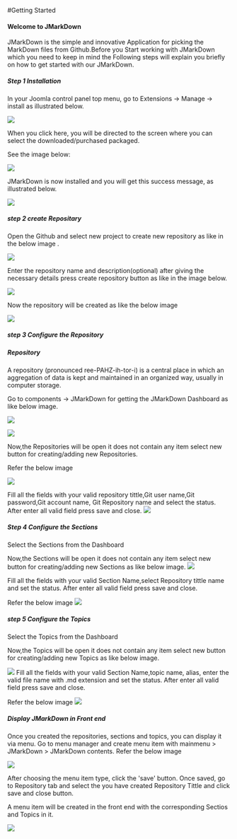 #Getting Started

#### Welcome to JMarkDown
JMarkDown is the simple and innovative Application for picking the MarkDown files from Github.Before you Start working with JMarkDown which you need to keep in mind the Following steps will explain you briefly on how to get started with our JMarkDown.

##### Step 1 Installation
In your Joomla control panel top menu, go to Extensions -> Manage -> install as illustrated below.

![](./assets/images/JMarkDown_installation1.png)

When you click here, you will be directed to the screen where you can select the downloaded/purchased packaged. 

See the image below:

![](./assets/images/JMarkDown_installation2.png)

JMarkDown is now installed and you will get this success message, as illustrated below.

![](./assets/images/JMarkDown_installation3.png)

##### step 2  create Repositary

Open the Github and select new project to create new repository as like in the below image .

![](./assets/images/Repository.png)

Enter the repository name and description(optional) after giving the necessary details press create repository button as like in the image below.


![](./assets/images/Repository1.png)

Now the repository will be created as like the below image

![](./assets/images/Repository2.png)


##### step 3 Configure the Repository

##### Repository

A repository (pronounced ree-PAHZ-ih-tor-i) is a central place in which an aggregation of data is kept and maintained in an organized way, usually in computer storage.

Go to components -> JMarkDown for getting the JMarkDown Dashboard as like below image.

![](./assets/images/configure_repository.png)

![](./assets/images/configure_repository1.png)

Now,the Repositories will be open it does not contain any item select new button for creating/adding new Repositories.

Refer the below image

![](./assets/images/configure_repository2.png)

Fill all the fields with your valid repository tittle,Git user name,Git password,Git account name, Git Repository name  and select the status.
After enter all valid field press save and close.
![](./assets/images/configure_repository3.png)

##### Step 4 Configure the Sections

Select the Sections from the Dashboard

Now,the Sections will be open it does not contain any item select new button for creating/adding new Sections as like below image.
![](./assets/images/sections.png)

Fill all the fields with your valid Section Name,select Repository tittle name and set the status.
After enter all valid field press save and close.

Refer the below image
![](./assets/images/sections1.png)

##### step 5 Configure the Topics
Select the Topics from the Dashboard

Now,the Topics will be open it does not contain any item select new button for creating/adding new Topics as like below image.

![](./assets/images/Topics.png)
Fill all the fields with your valid Section Name,topic name, alias, enter the valid file name with .md extension and set the status.
After enter all valid field press save and close.

Refer the below image
![](./assets/images/Topics1.png)

##### Display JMarkDown in Front end

Once you created the repositories, sections and topics, you can display it via menu. Go to menu manager and create menu item with mainmenu > JMarkDown > JMarkDown contents.
Refer the below image

![](./assets/images/Frontend.png)

After choosing the menu item type, click the 'save' button. Once saved, go to Repository tab and select the  you have created Repository Tittle and click save and close button.

A menu item will be created in the front end with the corresponding Sectios and Topics in it.

![](./assets/images/Frontend1.png)
